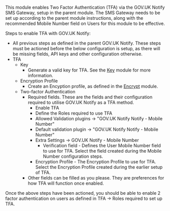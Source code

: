 This module enables Two Factor Authentication (TFA) via the GOV.UK Notify SMS Gateway, setup in the parent module. The SMS Gateway needs to be set up according to the parent module instructions, along with the recommended Mobile Number field on Users for this module to be effective.

Steps to enable TFA with GOV.UK Notify:
- All previous steps as defined in the parent GOV.UK Notify. These steps must be actioned before the below configuration is setup, as there will be missing fields, API keys and other configuration otherwise.
- TFA   
    - Key
        - Generate a valid key for TFA. See the [Key](https://www.drupal.org/project/key) module for more information.
    - Encryption Profile
        - Create an Encyption profile, as defined in the [Encrypt](https://www.drupal.org/project/encrypt) module.
    - Two-factor Authentication
        - Required fields. These are the fields and their configuration required to utilise GOV.UK Notify as a TFA method.
            - Enable TFA
            - Define the Roles required to use TFA
            - Allowed Validation plugins -> "GOV.UK Notify Notify - Mobile Number"
            - Default validation plugin -> "GOV.UK Notify Notify - Mobile Number"
            - Extra Settings -> GOV.UK Notify - Mobile Number
                - Verification field - Defines the User Mobile Number field to use for TFA. Select the field created during the Mobile Number configuration steps.
            - Encryption Profile - The Encryption Profile to use for TFA. Select the Encryption Profile created during the earlier setup of TFA.
        - Other fields can be filled as you please. They are preferences for how TFA will function once enabled.

Once the above steps have been actioned, you should be able to enable 2 factor authentication on users as defined in TFA -> Roles required to set up TFA.